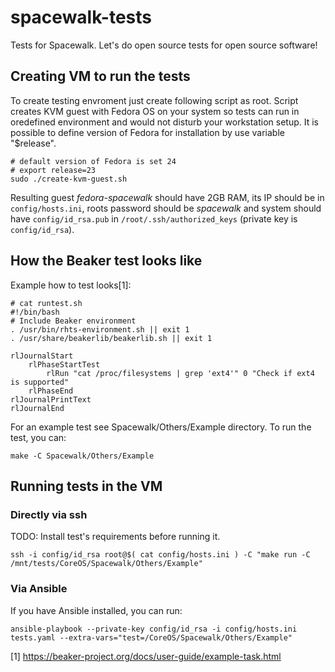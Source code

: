 # spacewalk-tests

Tests for Spacewalk. Let's do open source tests for open source software!

## Creating VM to run the tests

To create testing envroment just create following script as root. Script creates KVM guest with Fedora OS on your system so tests can run in oredefined environment and would not disturb your workstation setup. It is possible to define version of Fedora for installation by use variable "$release".

```
# default version of Fedora is set 24
# export release=23
sudo ./create-kvm-guest.sh
```

Resulting guest *fedora-spacewalk* should have 2GB RAM, its IP should be in `config/hosts.ini`, roots password should be *spacewalk* and system should have `config/id_rsa.pub` in `/root/.ssh/authorized_keys` (private key is `config/id_rsa`).

## How the Beaker test looks like

Example how to test looks[1]:

```
# cat runtest.sh
#!/bin/bash
# Include Beaker environment
. /usr/bin/rhts-environment.sh || exit 1
. /usr/share/beakerlib/beakerlib.sh || exit 1

rlJournalStart
    rlPhaseStartTest
        rlRun "cat /proc/filesystems | grep 'ext4'" 0 "Check if ext4 is supported"
    rlPhaseEnd
rlJournalPrintText
rlJournalEnd
```

For an example test see Spacewalk/Others/Example directory. To run the test, you can:

```
make -C Spacewalk/Others/Example
```

## Running tests in the VM

### Directly via ssh

TODO: Install test's requirements before running it.

```
ssh -i config/id_rsa root@$( cat config/hosts.ini ) -C "make run -C /mnt/tests/CoreOS/Spacewalk/Others/Example"
```

### Via Ansible

If you have Ansible installed, you can run:

```
ansible-playbook --private-key config/id_rsa -i config/hosts.ini tests.yaml --extra-vars="test=/CoreOS/Spacewalk/Others/Example"
```

[1] https://beaker-project.org/docs/user-guide/example-task.html
